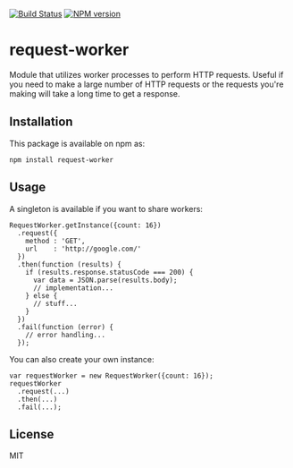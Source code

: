 [![Build Status](https://travis-ci.org/scottbrady/request-worker.svg?branch=master)](https://travis-ci.org/scottbrady/request-worker)
[![NPM version](https://badge.fury.io/js/request-worker.svg)](http://badge.fury.io/js/request-worker)

# request-worker

Module that utilizes worker processes to perform HTTP requests. Useful if
you need to make a large number of HTTP requests or the requests you're making
will take a long time to get a response.

## Installation

This package is available on npm as:

```
npm install request-worker
```

## Usage

A singleton is available if you want to share workers:

```
RequestWorker.getInstance({count: 16})
  .request({
    method : 'GET',
    url    : 'http://google.com/'
  })
  .then(function (results) {
    if (results.response.statusCode === 200) {
      var data = JSON.parse(results.body);
      // implementation...
    } else {
      // stuff...
    }
  })
  .fail(function (error) {
    // error handling...
  });
```

You can also create your own instance:

```
var requestWorker = new RequestWorker({count: 16});
requestWorker
  .request(...)
  .then(...)
  .fail(...);
```

## License

MIT